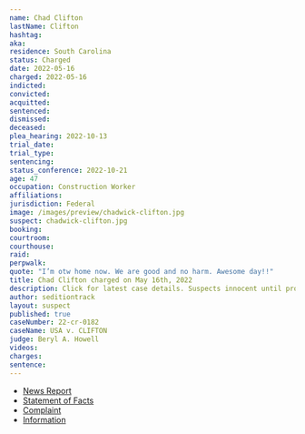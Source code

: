 ```yaml
---
name: Chad Clifton
lastName: Clifton
hashtag:
aka:
residence: South Carolina
status: Charged
date: 2022-05-16
charged: 2022-05-16
indicted:
convicted:
acquitted:
sentenced:
dismissed:
deceased:
plea_hearing: 2022-10-13
trial_date:
trial_type:
sentencing:
status_conference: 2022-10-21
age: 47
occupation: Construction Worker
affiliations:
jurisdiction: Federal
image: /images/preview/chadwick-clifton.jpg
suspect: chadwick-clifton.jpg
booking:
courtroom:
courthouse:
raid:
perpwalk:
quote: "I’m otw home now. We are good and no harm. Awesome day!!"
title: Chad Clifton charged on May 16th, 2022
description: Click for latest case details. Suspects innocent until proven guilty.
author: seditiontrack
layout: suspect
published: true
caseNumber: 22-cr-0182
caseName: USA v. CLIFTON
judge: Beryl A. Howell
videos:
charges:
sentence:
---
```

- [News Report](https://www.heraldonline.com/news/local/crime/article261637562.html)
- [Statement of Facts](https://www.justice.gov/usao-dc/case-multi-defendant/file/1507421/download)
- [Complaint](https://www.justice.gov/usao-dc/case-multi-defendant/file/1507426/download)
- [Information](https://extremism.gwu.edu/sites/g/files/zaxdzs2191/f/Chad%20Clifton%20and%20David%20Johnston%20Information.pdf)
